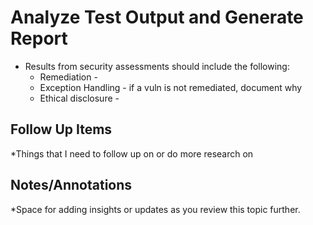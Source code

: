 # Analyze Test Output and Generate Report
- Results from security assessments should include the following:
	- Remediation - 
	- Exception Handling - if a vuln is not remediated, document why
	- Ethical disclosure - 


## Follow Up Items
*Things that I need to follow up on or do more research on

## Notes/Annotations
*Space for adding insights or updates as you review this topic further.
